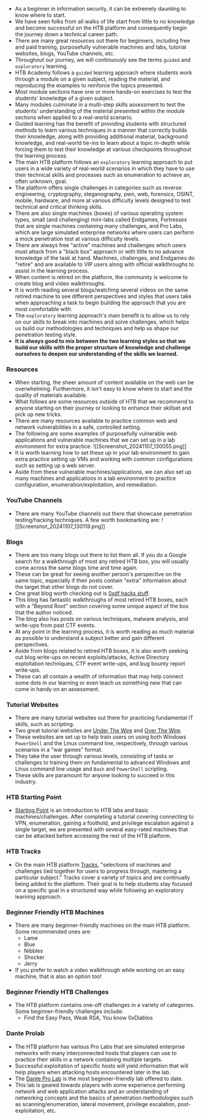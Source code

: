 - As a beginner in information security, it can be extremely daunting to know where to start. 
- We have seen folks from all walks of life start from little to no knowledge and become successful on the HTB platform and consequently begin the journey down a technical career path.
- There are many great resources out there for beginners, including free and paid training, purposefully vulnerable machines and labs, tutorial websites, blogs, YouTube channels, etc.
- Throughout our journey, we will continuously see the terms `guided` and `exploratory` learning.
- HTB Academy follows a `guided` learning approach where students work through a module on a given subject, reading the material, and reproducing the examples to reinforce the topics presented. 
- Most module sections have one or more hands-on exercises to test the students' knowledge of a given subject. 
- Many modules culminate in a multi-step skills assessment to test the students' understanding of the material presented within the module sections when applied to a real-world scenario.
- Guided learning has the benefit of providing students with structured methods to learn various techniques in a manner that correctly builds their knowledge, along with providing additional material, background knowledge, and real-world tie-ins to learn about a topic in-depth while forcing them to test their knowledge at various checkpoints throughout the learning process.
- The main HTB platform follows an `exploratory` learning approach to put users in a wide variety of real-world scenarios in which they have to use their technical skills and processes such as enumeration to achieve an, often unknown, goal. 
- The platform offers single challenges in categories such as reverse engineering, cryptography, steganography, pwn, web, forensics, OSINT, mobile, hardware, and more at various difficulty levels designed to test technical and critical thinking skills.
- There are also single machines (boxes) of various operating system types, small (and challenging) mini-labs called Endgames, Fortresses that are single machines containing many challenges, and Pro Labs, which are large simulated enterprise networks where users can perform a mock penetration test at various difficulty levels.
- There are always free "active" machines and challenges which users must attack from a "black box" approach or with little to no advance knowledge of the task at hand. Machines, challenges, and Endgames do "retire" and are available to VIP users along with official walkthroughs to assist in the learning process. 
- When content is retired on the platform, the community is welcome to create blog and video walkthroughs. 
- It is worth reading several blogs/watching several videos on the same retired machine to see different perspectives and styles that users take when approaching a task to begin building the approach that you are most comfortable with.
- The `exploratory` learning approach's main benefit is to allow us to rely on our skills to break into machines and solve challenges, which helps us build our methodologies and techniques and help us shape our penetration testing style.
- **It is always good to mix between the two learning styles so that we build our skills with the proper structure of knowledge and challenge ourselves to deepen our understanding of the skills we learned.**


### Resources
- When starting, the sheer amount of content available on the web can be overwhelming. Furthermore, it isn't easy to know where to start and the quality of materials available. 
- What follows are some resources outside of HTB that we recommend to anyone starting on their journey or looking to enhance their skillset and pick up new tricks.
- There are many resources available to practice common web and network vulnerabilities in a safe, controlled setting. 
- The following are some examples of purposefully vulnerable web applications and vulnerable machines that we can set up in a lab environment for extra practice.
![[Screenshot_20241107_130055.png]]
- It is worth learning how to set these up in your lab environment to gain extra practice setting up VMs and working with common configurations such as setting up a web server. 
- Aside from these vulnerable machines/applications, we can also set up many machines and applications in a lab environment to practice configuration, enumeration/exploitation, and remediation.


### YouTube Channels
- There are many YouTube channels out there that showcase penetration testing/hacking techniques. A few worth bookmarking are:
![[Screenshot_20241107_130119.png]]


### Blogs
- There are too many blogs out there to list them all. If you do a Google search for a walkthrough of most any retired HTB box, you will usually come across the same blogs time and time again. 
- These can be great for seeing another person's perspective on the same topic, especially if their posts contain "extra" information about the target that other blogs do not cover.  
- One great blog worth checking out is [0xdf hacks stuff](https://0xdf.gitlab.io/). 
- This blog has fantastic walkthroughs of most retired HTB boxes, each with a "Beyond Root" section covering some unique aspect of the box that the author noticed.
- The blog also has posts on various techniques, malware analysis, and write-ups from past CTF events.
- At any point in the learning process, it is worth reading as much material as possible to understand a subject better and gain different perspectives. 
- Aside from blogs related to retired HTB boxes, it is also worth seeking out blog write-ups on recent exploits/attacks, Active Directory exploitation techniques, CTF event write-ups, and bug bounty report write-ups. 
- These can all contain a wealth of information that may help connect some dots in our learning or even teach us something new that can come in handy on an assessment.


### Tutorial Websites
- There are many tutorial websites out there for practicing fundamental IT skills, such as scripting.  
- Two great tutorial websites are [Under The Wire](https://underthewire.tech/wargames) and [Over The Wire](https://overthewire.org/wargames/). 
- These websites are set up to help train users on using both Windows `PowerShell` and the Linux command line, respectively, through various scenarios in a "war games" format.  
- They take the user through various levels, consisting of tasks or challenges to training them on fundamental to advanced Windows and Linux command line usage and `Bash` and `PowerShell` scripting. 
- These skills are paramount for anyone looking to succeed in this industry.


### HTB Starting Point
- [Starting Point](https://app.hackthebox.com/starting-point) is an introduction to HTB labs and basic machines/challenges. After completing a tutorial covering connecting to VPN, enumeration, gaining a foothold, and privilege escalation against a single target, we are presented with several easy-rated machines that can be attacked before accessing the rest of the HTB platform.


### HTB Tracks
- On the main HTB platform [Tracks](https://app.hackthebox.com/tracks), "selections of machines and challenges tied together for users to progress through, mastering a particular subject." Tracks cover a variety of topics and are continually being added to the platform. Their goal is to help students stay focused on a specific goal in a structured way while following an exploratory learning approach.


### Beginner Friendly HTB Machines
- There are many beginner-friendly machines on the main HTB platform. Some recommended ones are:
	- Lame
	- Blue
	- Nibbles
	- Shocker
	- Jerry
- If you prefer to watch a video walkthrough while working on an easy machine, that is also an option too!

### Beginner Friendly HTB Challenges
- The HTB platform contains one-off challenges in a variety of categories. Some beginner-friendly challenges include:
	- Find the Easy Pass, Weak RSA, You know 0xDiablos


### Dante Prolab
- The HTB platform has various Pro Labs that are simulated enterprise networks with many interconnected hosts that players can use to practice their skills in a network containing multiple targets.  
- Successful exploitation of specific hosts will yield information that will help players when attacking hosts encountered later in the lab.
- The [Dante Pro Lab](https://app.hackthebox.com/prolabs/overview/dante) is the most beginner-friendly lab offered to date. 
- This lab is geared towards players with some experience performing network and web application attacks and an understanding of networking concepts and the basics of penetration methodologies such as scanning/enumeration, lateral movement, privilege escalation, post-exploitation, etc.